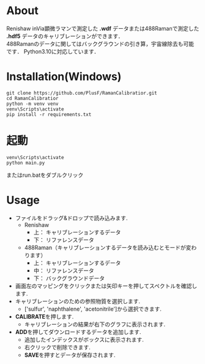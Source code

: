# About
Renishaw inVia顕微ラマンで測定した **.wdf** データまたは488Ramanで測定した **.hdf5** データのキャリブレーションができます．\
488Ramanのデータに関してはバックグラウンドの引き算，宇宙線除去も可能です．
Python3.10に対応しています．

# Installation(Windows)
```commandline
git clone https://github.com/PlusF/RamanCalibratior.git
cd RamanCalibratior
python -m venv venv
venv\Scripts\activate
pip install -r requirements.txt
```

# 起動
```commandline
venv\Scripts\activate
python main.py
```
またはrun.batをダブルクリック

# Usage
- ファイルをドラッグ&ドロップで読み込みます.
  - Renishaw
    - 上： キャリブレーションするデータ
    - 下： リファレンスデータ
  - 488Raman（キャリブレーションするデータを読み込むとモードが変わります）
    - 上： キャリブレーションするデータ
    - 中： リファレンスデータ
    - 下： バックグラウンドデータ
- 画面左のマッピングをクリックまたは矢印キーを押してスペクトルを確認します.
- キャリブレーションのための参照物質を選択します.
  - ['sulfur', 'naphthalene', 'acetonitrile']から選択できます.
- **CALIBRATE**を押します.
  - キャリブレーションの結果が右下のグラフに表示されます.
- **ADD**を押してダウンロードするデータを追加します.
  - 追加したインデックスがボックスに表示されます.
  - 右クリックで削除できます.
  - **SAVE**を押すとデータが保存されます.